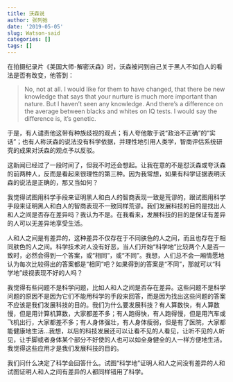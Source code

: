 ```yaml
---
title: 沃森说
author: 张列弛
date: '2019-05-05'
slug: Watson-said
categories: []
tags: []
---
```

在拍摄纪录片《美国大师-解密沃森》时，沃森被问到自己关于黑人不如白人的看法是否有改变，他答到：

>No, not at all. I would like for them to have changed, that there be new knowledge that says that your nurture is much more important than nature. But I haven’t seen any knowledge. And there’s a difference on the average between blacks and whites on IQ tests. I would say the difference is, it’s genetic.  

于是，有人谴责他这带有种族歧视的观点；有人夸他敢于说“政治不正确”的“实话”；也有人称沃森的说法没有科学依据，并理性地引用人类学，智商评估系统研究的成果对沃森的观点予以反驳。  

这新闻已经过了一段时间了，但我不时还会想起。让我在意的不是怼沃森或夸沃森的前两种人，反而是看起来很理性的第三种。因为我常想，如果有科学证据表明沃森的说法是正确的，那又当如何？   

我觉得试图用科学手段来证明黑人和白人的智商表现一致是荒谬的，跟试图用科学手段来证明黑人和白人的智商表现不一致同样荒谬。我们发展科技的目的是找出人和人之间是否存在差异吗？我认为不是。在我看来，发展科技的目的是保证有差异的人可以无差异地享受生活。  

人和人之间是有差异的，这种差异不仅存在于不同肤色的人之间，而且也存在于相同肤色的人之间。科学技术对人没有好恶，当人们开始“科学地”比较两个人是否一致时，必然会得到一个答案，或“相同”，或“不同”。我想，人们总不会一厢情愿地认为每次比较得出的答案都是“相同”吧？如果得到的答案是“不同”，那就可以“科学地”歧视表现不好的人吗？     

我觉得有些问题不是科学问题，比如人和人之间是否存在差异。这些问题不是科学问题的原因不是因为它们不能用科学的手段来回答，而是因为找出这些问题的答案不应该是我们发展科技的目的。我们为什么要发展科技？有人算数快，有人算数慢，但是用计算机算数，大家都差不多；有人跑得快，有人跑得慢，但是用汽车或飞机出行，大家都差不多；有人身体强壮，有人身体瘦弱，但是有了医院，大家都能健康地生活...我想，以后的科技发展还可以让看不见的人看见，让听不见的人听见，让手脚或者身体某个部分不好使的人也可以如全身健全的人一样方便地生活。我觉得这些应用才是我们发展科技的目的。   

我们问什么决定了科学会回答什么。试图“科学地”证明人和人之间没有差异的人和试图证明人和人之间有差异的人都同样错用了科学。



